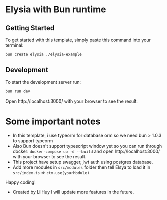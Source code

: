 # Elysia with Bun runtime

## Getting Started
To get started with this template, simply paste this command into your terminal:
```bash
bun create elysia ./elysia-example
```

## Development
To start the development server run:
```bash
bun run dev
```

Open http://localhost:3000/ with your browser to see the result.

# Some important notes
- In this template, i use typeorm for database orm so we need bun > 1.0.3 to support typeorm
- Also Bun doesn't support typescript window yet so you can run through docker: `docker-compose up -d --build` and open http://localhost:3000/ with your browser to see the result.
- This project have setup swagger, jwt auth using postgres database.
- Add more modules in `src/modules` folder then tell Elsya to load it in `src/index.ts`  => `ctx.use(yourModule)`

Happy coding!
- Created by LilHuy I will update more features in the future.
